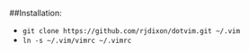 ##Installation:
- `git clone https://github.com/rjdixon/dotvim.git ~/.vim`
- `ln -s ~/.vim/vimrc ~/.vimrc`
